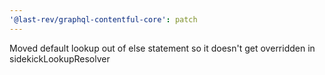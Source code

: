 ```yaml
---
'@last-rev/graphql-contentful-core': patch
---
```


Moved default lookup out of else statement so it doesn't get overridden in sidekickLookupResolver
